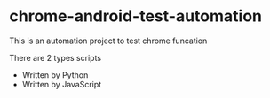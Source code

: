 # chrome-android-test-automation
This is an automation project to test chrome funcation

There are 2 types scripts
  - Written by Python
  - Written by JavaScript
